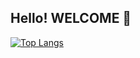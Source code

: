 ## Hello! WELCOME 👋

[![Top Langs](https://github-readme-stats.vercel.app/api/top-langs/?username=JHYOOOOON&layout=compact)](https://github.com/anuraghazra/github-readme-stats)
